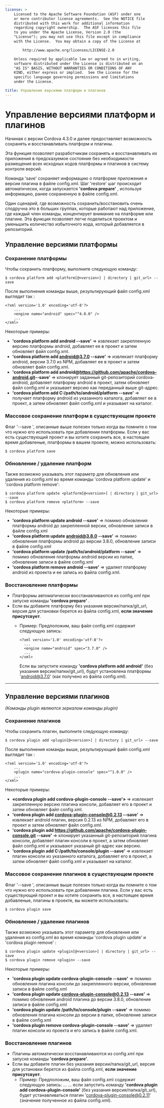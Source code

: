```yaml
---
license: >
    Licensed to the Apache Software Foundation (ASF) under one
    or more contributor license agreements.  See the NOTICE file
    distributed with this work for additional information
    regarding copyright ownership.  The ASF licenses this file
    to you under the Apache License, Version 2.0 (the
    "License"); you may not use this file except in compliance
    with the License.  You may obtain a copy of the License at

        http://www.apache.org/licenses/LICENSE-2.0

    Unless required by applicable law or agreed to in writing,
    software distributed under the License is distributed on an
    "AS IS" BASIS, WITHOUT WARRANTIES OR CONDITIONS OF ANY
    KIND, either express or implied.  See the License for the
    specific language governing permissions and limitations
    under the License.

title: Управление версиями платформ и плагинов
---
```


# Управление версиями платформ и плагинов

Начиная с версии Cordova 4.3.0 и далее предоставляет возможность сохранять и восстанавливать платформ и плагины.

Эта функция позволяет разработчикам сохранять и восстанавливать их приложения в предсказуемое состояние без необходимости размещения всех исходных кодов платформы и плагинов в систему контроля версий.

Команда 'save' сохраняет информацию о платформе приложения и версии плагина в файле config.xml. Шаг 'restore' шаг происходит автоматически, когда запускается **'cordova prepare'** , используя информацию, ранее сохраненную в файле config.xml.

Один сценарий, где возможность сохранить/восстановить очень сподручна это в больших группах, которые работают над приложение, где каждый член команды, концентирует внимание на платформе или плагине. Эта функция позволяет легче поделиться проектом и уменьшить количество избыточного кода, который добавляется в репозиторий.

## Управление версиями платформы

### Сохранение платформы

Чтобы сохранить платформу, выполните следующую команду:

    $ cordova platform add <platform[@<version>] | directory | git_url> --save
    

После выполнения команды выше, результирующий файл config.xml выглядит так :

    <?xml version='1.0' encoding='utf-8'?>
        ...
        <engine name="android" spec="^4.0.0" />
        ...
    </xml>
    

Некоторые примеры: 

* **'cordova platform add android --save'** => извлекает закрепленную версию платформы android, добавляет ее в проект и затем обновляет файл config.xml. 
* **'cordova platform add android@3.7.0 --save'** => извлекает платформу android, версии 3.7.0 из NPM, добавляет ее в проект и затем обновляет файл config.xml. 
* **'cordova platform add android@https://github.com/apache/cordova-android.git​ --save'** => клонирует заданный git-репозиторий cordova-android, добавляет платформу android в проект, затем обновляет файл config.xml и указывает версию как переданный выше git-адрес. 
* **'cordova platform add C:/path/to/android/platform --save'** => получает платформу android из указанного каталога, добавляет ее в проект, а затем обновляет файл config.xml и указывает на каталог.

### Массовое сохранение платформ в существующем проекте

Флаг '--save ', описанные выше полезен только когда вы помните о том что нужно его использовать при добавлении платформы. Если у вас есть существующий проект и вы хотите сохранить все, в настоящее время добавленые, платформы в вашем проекте, можно использовать:

    $ cordova platform save
    

### Обновление / удаление платформ

Также возможно указывать этот параметр для обновления или удаления из config.xml во время команды 'cordova platform update' и 'cordova platform remove':

    $ cordova platform update <platform[@<version>] | directory | git_url> --save
    $ cordova platform remove <platform> --save
    

Некоторые примеры: 

* **'cordova platform update android --save'** => помимо обновления платформы android до закрепленной версии, обновление записи в файле config.xml 
* **'cordova platform update android@3.8.0 --save'** => помимо обновления платформы android до версии 3.8.0, обновление записи в файле config.xml 
* **'cordova platform update /path/to/android/platform --save'** => помимо обновления платформы android версии из папке, обновление записи в файле config.xml 
* **'cordova platform remove android --save'** => удаляет платформу android из проекта и ее запись из файла config.xml.

### Восстановление платформы

  * Платформы автоматически восстанавливаются из config.xml при запуске команды **'cordova prepare'** .
  * Если вы добавите платформу без указания версии/папка/git_url, версия для установки берется из файла config.xml, **если значение присутсвует**. 
      * Пример: Предположим, ваш файл config.xml содержит следующую запись: 

            <?xml version='1.0' encoding='utf-8'?>
              ...
              <engine name="android" spec="3.7.0" />
              ...
            </xml>
          
          Если вы запустите команду **'cordova platform add android'** (без указания версии/папки/git_url), будут установлена платформы 'android@3.7.0' (как получено из файла config.xml).

* * *

## Управление версиями плагинов

*(Команды plugin являются зеркалом команды plugin)*

### Сохранение плагинов

Чтобы сохранить плагин, выполните следующую команду:

    $ cordova plugin add <plugin[@<version>] | directory | git_url> --save
    

После выполнения команды выше, результирующий файл config.xml выглядит так :

    <?xml version='1.0' encoding='utf-8'?>
        ...
        <plugin name="cordova-plugin-console" spec="^1.0.0" />
        ...
    </xml>
    

Некоторые примеры: 

* **«cordova plugin add cordova-plugin-console --save'»** => извлекает закрепленную версию плагина консоли, добавляет его в проект и затем обновляет файл config.xml. 
* **'cordova plugin add cordova-plugin-console@0.2.13 --save'** => извлекает android плагин, версия 0.2.13 из NPM, добавляет его в проект и затем обновляет файл config.xml. 
* **'cordova plugin add https://github.com/apache/cordova-plugin-console.git --save'** => клонирует указанный git-репозиторий плагина консоли, добавляет плагин консоли в проект, а затем обновляет файл config.xml и указывают указаный git-адрес как версию. 
* **'cordova plugin add C:/path/to/console/plugin --save'** => извлекает плагин консоли из указанного каталога, добавляет его в проект, а затем обновляет файл config.xml и указывает на каталог.

### Массовое сохранение плагинов в существующем проекте

Флаг '--save ', описанные выше полезен только когда вы помните о том что нужно его использовать при добавлении плагина. Если у вас есть существующий проект и вы хотите сохранить все, в настоящее время добавленые, плагины в проекте, вы можете использовать:

    $ cordova plugin save
    

### Обновление / удаление плагинов

Также возможно указывать этот параметр для обновления или удаления из config.xml во время команды 'cordova plugin update' и 'cordova plugin remove' :

    $ cordova plugin update <plugin[@<version>] | directory | git_url> --save
    $ cordova plugin remove <plugin> --save
    

Некоторые примеры: 

* **'cordova plugin update cordova-plugin-console --save'** => помимо обновления плагина консоли до закрепленного версии, обновление записи в файле config.xml 
* **'cordova plugin update cordova-plugin-console@0.2.13 --save'** => помимо обновления android плагина до версии 3.8.0, обновление записи в файле config.xml 
* **'cordova plugin update /path/to/console/plugin --save'** => помимо обновления плагина консоли до версии в папке, обновление записи в файле config.xml 
* **'cordova plugin remove cordova-plugin-console --save'** => удаляет плагин консоли из проекта и его запись в файле config.xml.

### Восстановление плагинов

  * Плагины автоматически восстанавливаются из config.xml при запуске команды **'cordova prepare'**.
  * Если вы добавите плагин без указания версии/папка/git_url, версия для установки берется из файла config.xml, **если значение присутсвует**. 
      * Пример: Предположим, ваш файл config.xml содержит следующую запись: 
            <?xml version='1.0' encoding='utf-8'?>
            ...
              <plugin name="cordova-plugin-console" spec="0.2.11" />
            ...
            </xml>
        если запустить команду **'cordova plugin add cordova-plugin-console'** (без указания версия/папка/git_url), будет устанавливаться плагин 'cordova-plugin-console@0.2.11' (значение полученное из файла config.xml).